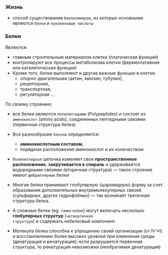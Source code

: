 ### Жизнь 
- способ существования <code>биополимеров</code>, из которых основными являются <code>белки</code> и <code>нуклеиновые кислоты</code>

### Белки

Являются:
- главным строительным материалом клетки (платическая функция)
- контролируют все процессы метаболизма клетки (ферментативная или каталитическая функция)
- Кроме того, белки выполняют и другие важные функции в клетке: 
  - опорно-двигательная (актин, миозин, тубулин), 
  - рецепторная, 
  - транспортная, 
  - регуляторная ...

По своему строению:
- все белки являются <code>полипептидами</code> (Polypeptides) и состоят из <code>аминокислот</code> (amino acids), соединенных пептидными связями (первичная структура белка)


- Все разнообразие <code>белков</code> определяется:
  - **аминокислотным составом**, 
  - порядком расположения аминокислот и их количеством


- <code>Полипептидная</code> цепочка изменяет свое **пространственное расположение**, **закручивается в спираль** и удерживается водородными связями (вторичная структура) — такое строение имеют <code>фибриллярные</code> белки 
- Многие белки принимают глобулярную (шаровидную) форму за счет образования дополнительных внутримолекулярных связей (сульфидных, других гидрофобных) — так возникает третичная структура белка. 
- А сложные белки (eg. <code>гемоглобин</code>) могут включать несколько **глобулярных структур** (<code>четвертичная структура</code>) и содержать небелковый компонент. 
- Молекула белка способна к упрощению своей организации (от IV→I) и восстановлению более высоких уровней при изменении среды (денатурация и ренатурация); если разрушается первичная структура, то ренатурация невозможна (необратимая денатурация)
